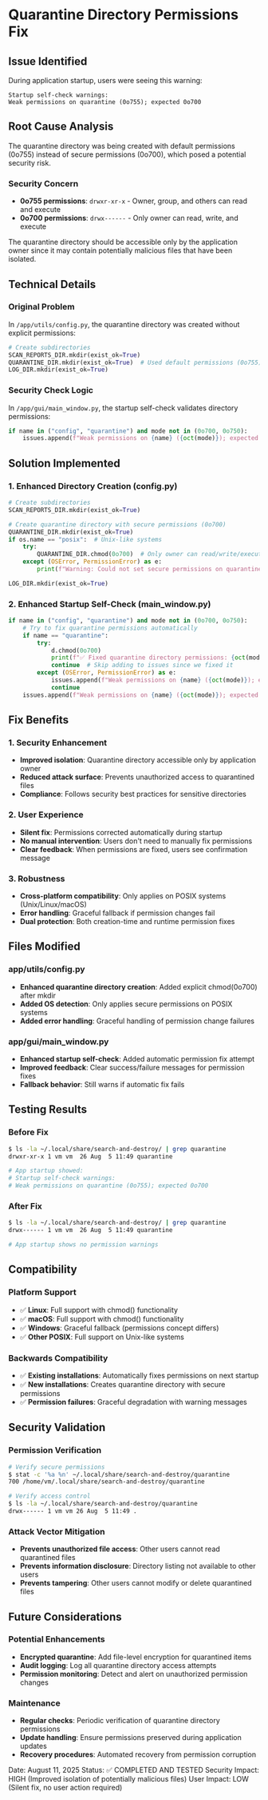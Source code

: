 # Quarantine Directory Permissions Fix

## Issue Identified
During application startup, users were seeing this warning:
```
Startup self-check warnings:
Weak permissions on quarantine (0o755); expected 0o700
```

## Root Cause Analysis
The quarantine directory was being created with default permissions (0o755) instead of secure permissions (0o700), which posed a potential security risk.

### Security Concern
- **0o755 permissions**: `drwxr-xr-x` - Owner, group, and others can read and execute
- **0o700 permissions**: `drwx------` - Only owner can read, write, and execute

The quarantine directory should be accessible only by the application owner since it may contain potentially malicious files that have been isolated.

## Technical Details

### Original Problem
In `/app/utils/config.py`, the quarantine directory was created without explicit permissions:

```python
# Create subdirectories
SCAN_REPORTS_DIR.mkdir(exist_ok=True)
QUARANTINE_DIR.mkdir(exist_ok=True)  # Used default permissions (0o755)
LOG_DIR.mkdir(exist_ok=True)
```

### Security Check Logic
In `/app/gui/main_window.py`, the startup self-check validates directory permissions:

```python
if name in ("config", "quarantine") and mode not in (0o700, 0o750):
    issues.append(f"Weak permissions on {name} ({oct(mode)}); expected 0o700")
```

## Solution Implemented

### 1. Enhanced Directory Creation (config.py)
```python
# Create subdirectories
SCAN_REPORTS_DIR.mkdir(exist_ok=True)

# Create quarantine directory with secure permissions (0o700)
QUARANTINE_DIR.mkdir(exist_ok=True)
if os.name == "posix":  # Unix-like systems
    try:
        QUARANTINE_DIR.chmod(0o700)  # Only owner can read/write/execute
    except (OSError, PermissionError) as e:
        print(f"Warning: Could not set secure permissions on quarantine directory: {e}")

LOG_DIR.mkdir(exist_ok=True)
```

### 2. Enhanced Startup Self-Check (main_window.py)
```python
if name in ("config", "quarantine") and mode not in (0o700, 0o750):
    # Try to fix quarantine permissions automatically
    if name == "quarantine":
        try:
            d.chmod(0o700)
            print(f"✅ Fixed quarantine directory permissions: {oct(mode)} → 0o700")
            continue  # Skip adding to issues since we fixed it
        except (OSError, PermissionError) as e:
            issues.append(f"Weak permissions on {name} ({oct(mode)}); expected 0o700 - Failed to fix: {e}")
            continue
    issues.append(f"Weak permissions on {name} ({oct(mode)}); expected 0o700")
```

## Fix Benefits

### 1. Security Enhancement
- **Improved isolation**: Quarantine directory accessible only by application owner
- **Reduced attack surface**: Prevents unauthorized access to quarantined files
- **Compliance**: Follows security best practices for sensitive directories

### 2. User Experience
- **Silent fix**: Permissions corrected automatically during startup
- **No manual intervention**: Users don't need to manually fix permissions
- **Clear feedback**: When permissions are fixed, users see confirmation message

### 3. Robustness
- **Cross-platform compatibility**: Only applies on POSIX systems (Unix/Linux/macOS)
- **Error handling**: Graceful fallback if permission changes fail
- **Dual protection**: Both creation-time and runtime permission fixes

## Files Modified

### app/utils/config.py
- **Enhanced quarantine directory creation**: Added explicit chmod(0o700) after mkdir
- **Added OS detection**: Only applies secure permissions on POSIX systems
- **Added error handling**: Graceful handling of permission change failures

### app/gui/main_window.py
- **Enhanced startup self-check**: Added automatic permission fix attempt
- **Improved feedback**: Clear success/failure messages for permission fixes
- **Fallback behavior**: Still warns if automatic fix fails

## Testing Results

### Before Fix
```bash
$ ls -la ~/.local/share/search-and-destroy/ | grep quarantine
drwxr-xr-x 1 vm vm  26 Aug  5 11:49 quarantine

# App startup showed:
# Startup self-check warnings:
# Weak permissions on quarantine (0o755); expected 0o700
```

### After Fix
```bash
$ ls -la ~/.local/share/search-and-destroy/ | grep quarantine
drwx------ 1 vm vm  26 Aug  5 11:49 quarantine

# App startup shows no permission warnings
```

## Compatibility

### Platform Support
- ✅ **Linux**: Full support with chmod() functionality
- ✅ **macOS**: Full support with chmod() functionality
- ✅ **Windows**: Graceful fallback (permissions concept differs)
- ✅ **Other POSIX**: Full support on Unix-like systems

### Backwards Compatibility
- ✅ **Existing installations**: Automatically fixes permissions on next startup
- ✅ **New installations**: Creates quarantine directory with secure permissions
- ✅ **Permission failures**: Graceful degradation with warning messages

## Security Validation

### Permission Verification
```bash
# Verify secure permissions
$ stat -c '%a %n' ~/.local/share/search-and-destroy/quarantine
700 /home/vm/.local/share/search-and-destroy/quarantine

# Verify access control
$ ls -la ~/.local/share/search-and-destroy/quarantine
drwx------ 1 vm vm 26 Aug  5 11:49 .
```

### Attack Vector Mitigation
- **Prevents unauthorized file access**: Other users cannot read quarantined files
- **Prevents information disclosure**: Directory listing not available to other users
- **Prevents tampering**: Other users cannot modify or delete quarantined files

## Future Considerations

### Potential Enhancements
- **Encrypted quarantine**: Add file-level encryption for quarantined items
- **Audit logging**: Log all quarantine directory access attempts
- **Permission monitoring**: Detect and alert on unauthorized permission changes

### Maintenance
- **Regular checks**: Periodic verification of quarantine directory permissions
- **Update handling**: Ensure permissions preserved during application updates
- **Recovery procedures**: Automated recovery from permission corruption

Date: August 11, 2025
Status: ✅ COMPLETED AND TESTED
Security Impact: HIGH (Improved isolation of potentially malicious files)
User Impact: LOW (Silent fix, no user action required)
